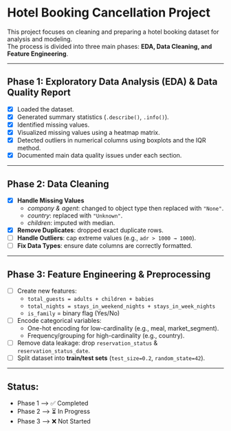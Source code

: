 # Hotel Booking Cancellation Project

This project focuses on cleaning and preparing a hotel booking dataset for analysis and modeling.  
The process is divided into three main phases: **EDA, Data Cleaning, and Feature Engineering**.

---

## Phase 1: Exploratory Data Analysis (EDA) & Data Quality Report
- [x] Loaded the dataset.
- [x] Generated summary statistics (`.describe()`, `.info()`).
- [x] Identified missing values.
- [x] Visualized missing values using a heatmap matrix.
- [x] Detected outliers in numerical columns using boxplots and the IQR method.
- [x] Documented main data quality issues under each section.

---

## Phase 2: Data Cleaning
- [x] **Handle Missing Values**  
  - *company & agent*: changed to object type then replaced with `"None"`.  
  - *country*: replaced with `"Unknown"`.  
  - *children*: imputed with median.  
- [x] **Remove Duplicates**: dropped exact duplicate rows.  
- [ ] **Handle Outliers**: cap extreme values (e.g., `adr > 1000 → 1000`).  
- [ ] **Fix Data Types**: ensure date columns are correctly formatted.

---

## Phase 3: Feature Engineering & Preprocessing
- [ ] Create new features:  
  - `total_guests = adults + children + babies`  
  - `total_nights = stays_in_weekend_nights + stays_in_week_nights`  
  - `is_family` = binary flag (Yes/No)  
- [ ] Encode categorical variables:  
  - One-hot encoding for low-cardinality (e.g., meal, market_segment).  
  - Frequency/grouping for high-cardinality (e.g., country).  
- [ ] Remove data leakage: drop `reservation_status` & `reservation_status_date`.  
- [ ] Split dataset into **train/test sets** (`test_size=0.2`, `random_state=42`).  

---

## **Status**:
- Phase 1 --> ✅ Completed
- Phase 2 --> ⏳ In Progress
- Phase 3 --> ❌ Not Started
